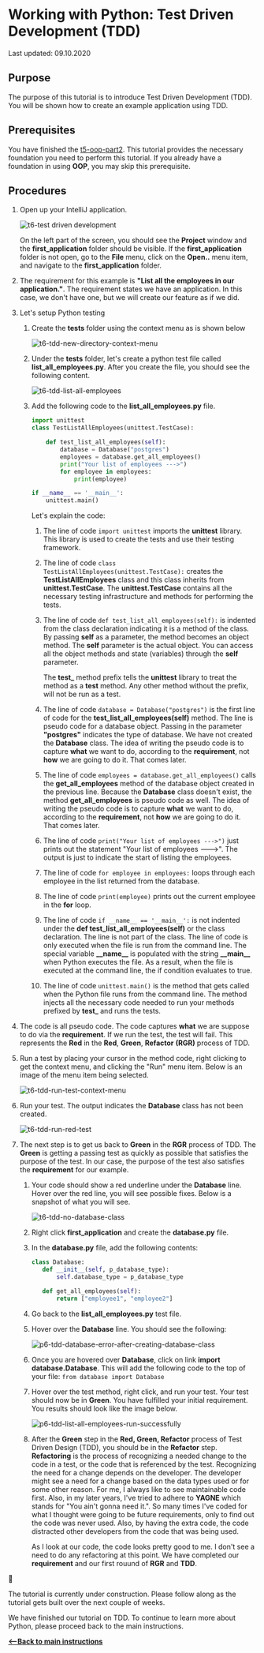 # Working with Python:  Test Driven Development (TDD)

Last updated: 09.10.2020

## Purpose

The purpose of this tutorial is to introduce Test Driven Development (TDD).  You will
be shown how to create an example application using TDD.

## Prerequisites

You have finished the [t5-oop-part2](../t5-oop-part2/readme.md).  This tutorial provides the necessary foundation you 
need to perform this tutorial.  If you already have a foundation in using **OOP**, you may skip this prerequisite.

## Procedures

1. Open up your IntelliJ application. 

    ![t6-test driven development](../images/t6-open-intellij.png)

    On the left part of the screen, you should see the **Project** window and the **first_application**
    folder should be visible. If the **first_application** folder is not open, go to the **File** menu,
    click on the **Open..** menu item, and navigate to the **first_application** folder.

1. The requirement for this example is **"List all the employees in our application."**.
   The requirement states we have an application.  In this case, we don't have one,
   but we will create our feature as if we did.

1. Let's setup Python testing

    1. Create the **tests** folder using the context menu as is shown below
    
        ![t6-tdd-new-directory-context-menu](../images/t6-tdd-new-directory-context-menu.png)
    
    1. Under the **tests** folder, let's create a python test file called
       **list_all_employees.py**.  After you create the file, you should
       see the following content.
       
        ![t6-tdd-list-all-employees](../images/t6-tdd-list-all-employees-empty-file.png)       

    1. Add the following code to the **list_all_employees.py** file.
    
        ```python  
        import unittest      
        class TestListAllEmployees(unittest.TestCase):
        
            def test_list_all_employees(self):
                database = Database("postgres")
                employees = database.get_all_employees()
                print("Your list of employees --->")
                for employee in employees:
                    print(employee)
        
        if __name__ == '__main__':
            unittest.main()
        ```   
     
        Let's explain the code:
        
        1. The line of code `import unittest` imports the **unittest** library.
           This library is used to create the tests and use their
           testing framework.
         
        1. The line of code `class TestListAllEmployees(unittest.TestCase):`
           creates the **TestListAllEmployees** class and this class inherits
           from **unittest.TestCase**.  The **unittest.TestCase** contains
           all the necessary testing infrastructure and methods for performing
           the tests.
           
        1. The line of code `def test_list_all_employees(self):` is indented
           from the class declaration indicating it is a method of the class.
           By passing **self** as a parameter, the method becomes an object method.
           The **self** parameter is the actual object.  You can access
           all the object methods and state (variables) through the
           **self** parameter.
           
           The **test\_** method prefix tells the **unittest** library to treat
           the method as a **test** method.  Any other method without the prefix,
           will not be run as a test.
           
        1. The line of code `database = Database("postgres")` is the first line
           of code for the **test_list_all_employees(self)** method.  The
           line is pseudo code for a database object.  Passing in the parameter
           **"postgres"** indicates the type of database.  We have not created
           the **Database** class. The idea of writing the pseudo code is to 
           capture **what** we want to do, according to the **requirement**, 
           not **how** we are going to do it.  That comes later.
           
        1. The line of code `employees = database.get_all_employees()` calls
           the **get_all_employees** method of the database object created 
           in the previous line.  Because the **Database** class doesn't
           exist, the method **get_all_employees** is pseudo code as well.
           The idea of writing the pseudo code is to capture **what**
           we want to do, according to the **requirement**, not **how** we
           are going to do it.  That comes later.
           
        1. The line of code `print("Your list of employees --->")` just
           prints out the statement "Your list of employees --->".  The
           output is just to indicate the start of listing the employees.
           
        1. The line of code `for employee in employees:` loops through
           each employee in the list returned from the database.
           
        1. The line of code `print(employee)` prints out the current
           employee in the **for** loop.
           
        1. The line of code `if __name__ == '__main__':` is not indented
           under the **def test_list_all_employees(self)** or the
           class declaration.  The line is not part of the class.
           The line of code is only executed when the file is run
           from the command line.  The special variable **\_\_name\_\_**
           is populated with the string **\_\_main\_\_** when
           Python executes the file.  As a result, when the file
           is executed at the command line, the if condition evaluates
           to true.
           
        1. The line of code `unittest.main()` is the method that
           gets called when the Python file runs from the command line.
           The method injects all the necessary code needed to run
           your methods prefixed by **test\_** and runs the tests.
          
1. The code is all pseudo code.  The code captures **what** we
   are suppose to do via the **requirement**.  If we run the test,
   the test will fail.  This represents the **Red** in the 
   **Red**, **Green**, **Refactor** **(RGR)** process of TDD.
      
1. Run a test by placing your cursor in the method code, right clicking to
   get the context menu, and clicking the "Run" menu item.  Below is an
   image of the menu item being selected.
      
    ![t6-tdd-run-test-context-menu](../images/t6-tdd-run-test-context-menu.png)
      
1. Run your test.  The output indicates the **Database** class has not been created.

    ![t6-tdd-run-red-test](../images/t6-tdd-run-red-test.png)

1. The next step is to get us back to **Green** in the **RGR** process of TDD.  The
   **Green** is getting a passing test as quickly as possible that satisfies
   the purpose of the test.  In our case, the purpose of the test also
   satisfies the **requirement** for our example.
   
    1. Your code should show a red underline under the **Database** line.  Hover over the
       red line, you will see possible fixes.  Below is a snapshot of what you will see.
       
        ![t6-tdd-no-database-class](../images/t6-tdd-no-database-class.png)
        
    1. Right click **first_application** and create the **database.py** file.
    
    1. In the **database.py** file, add the following contents:
    
        ```python
        class Database:
           def __init__(self, p_database_type):
               self.database_type = p_database_type
    
           def get_all_employees(self):
               return ["employee1", "employee2"]
        ```
    
    1. Go back to the **list_all_employees.py** test file.
    
    1. Hover over the **Database** line.  You should see the following:
    
        ![p6-tdd-database-error-after-creating-database-class](../images/p6-tdd-database-error-after-creating-database-class.png)
    
    1. Once you are hovered over **Database**, click on link **import database.Database**.  This will add
       the following code to the top of your file:  `from database import Database`
    
    1. Hover over the test method, right click, and run your test.  Your test should now be in **Green**.  You
       have fulfilled your initial requirement.  You results should look like the image below.
       
       ![p6-tdd-list-all-employees-run-successfully](../images/p6-tdd-list-all-employees-run-successfully.png)
       
    1. After the **Green** step in the **Red, Green, Refactor** process of Test Driven Design (TDD), you should
       be in the **Refactor** step.  **Refactoring** is the process of recognizing a needed change to the
       code in a test, or the code that is referenced by the test.  Recognizing the need for a change depends
       on the developer.  The developer might see a need for a change based on the data types used or for
       some other reason.  For me, I always like to see maintainable code first.  Also, in my later years,
       I've tried to adhere to **YAGNE** which stands for "You ain't gonna need it.".  So many times
       I've coded for what I thought were going to be future requirements, only to find out the code
       was never used.  Also, by having the extra code, the code distracted other developers from the code that
       was being used.
       
       As I look at our code, the code looks pretty good to me.  I don't see a need to do any refactoring at
       this point.  We have completed our **requirement** and our first rouund of **RGR** and **TDD**.

    
      
        

:construction:

The tutorial is currently under construction.  Please follow along as the tutorial
gets built over the next couple of weeks.




We have finished our tutorial on TDD.  To continue to learn more about Python, 
please proceed back to the main instructions.


[**<--Back to main instructions**](../readme.md)
